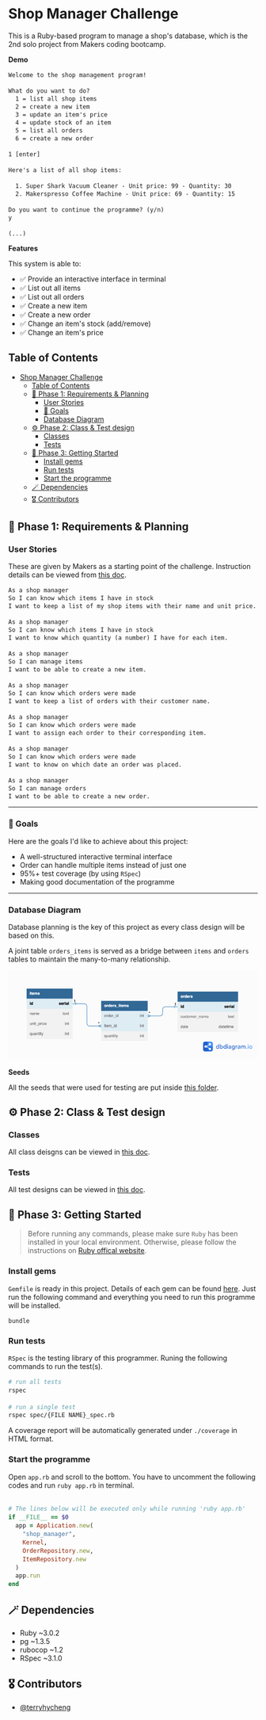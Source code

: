 # Shop Manager Challenge

This is a Ruby-based program to manage a shop's database, which is the 2nd solo project from Makers coding bootcamp.

**Demo**

```
Welcome to the shop management program!

What do you want to do?
  1 = list all shop items
  2 = create a new item
  3 = update an item's price
  4 = update stock of an item
  5 = list all orders
  6 = create a new order

1 [enter]

Here's a list of all shop items:

  1. Super Shark Vacuum Cleaner - Unit price: 99 - Quantity: 30
  2. Makerspresso Coffee Machine - Unit price: 69 - Quantity: 15

Do you want to continue the programme? (y/n)
y

(...)
```

**Features**

This system is able to:

- ✅ Provide an interactive interface in terminal
- ✅ List out all items
- ✅ List out all orders
- ✅ Create a new item
- ✅ Create a new order
- ✅ Change an item's stock (add/remove)
- ✅ Change an item's price

## Table of Contents

- [Shop Manager Challenge](#shop-manager-challenge)
  - [Table of Contents](#table-of-contents)
  - [📝 Phase 1: Requirements \& Planning](#-phase-1-requirements--planning)
    - [User Stories](#user-stories)
    - [🎯 Goals](#-goals)
    - [Database Diagram](#database-diagram)
  - [⚙️ Phase 2: Class \& Test design](#️-phase-2-class--test-design)
    - [Classes](#classes)
    - [Tests](#tests)
  - [🎉 Phase 3: Getting Started](#-phase-3-getting-started)
    - [Install gems](#install-gems)
    - [Run tests](#run-tests)
    - [Start the programme](#start-the-programme)
  - [🪄 Dependencies](#-dependencies)
  - [🎖️ Contributors](#️-contributors)

## 📝 Phase 1: Requirements & Planning

### User Stories

These are given by Makers as a starting point of the challenge. Instruction details can be viewed from [this doc](doc/instructions.md).

```
As a shop manager
So I can know which items I have in stock
I want to keep a list of my shop items with their name and unit price.

As a shop manager
So I can know which items I have in stock
I want to know which quantity (a number) I have for each item.

As a shop manager
So I can manage items
I want to be able to create a new item.

As a shop manager
So I can know which orders were made
I want to keep a list of orders with their customer name.

As a shop manager
So I can know which orders were made
I want to assign each order to their corresponding item.

As a shop manager
So I can know which orders were made
I want to know on which date an order was placed.

As a shop manager
So I can manage orders
I want to be able to create a new order.

```

---

### 🎯 Goals

Here are the goals I'd like to achieve about this project:

- A well-structured interactive terminal interface
- Order can handle multiple items instead of just one
- 95%+ test coverage (by using `RSpec`)
- Making good documentation of the programme

---

### Database Diagram

Database planning is the key of this project as every class design will be based on this.

A joint table `orders_items` is served as a bridge between `items` and `orders` tables to maintain the many-to-many relationship.

![db-diagram](assets/db-diagram-sms-rev.png)

**Seeds**

All the seeds that were used for testing are put inside [this folder](seeds).

## ⚙️ Phase 2: Class & Test design

### Classes

All class deisgns can be viewed in [this doc](doc/class-design.md).

### Tests

All test designs can be viewed in [this doc](doc/test-deisgn.md).

## 🎉 Phase 3: Getting Started

> Before running any commands, please make sure `Ruby` has been installed in your local environment. Otherwise, please follow the instructions on [Ruby offical website](https://www.ruby-lang.org/en/downloads/).

### Install gems

`Gemfile` is ready in this project. Details of each gem can be found [here](Gemfile). Just run the following command and everything you need to run this programme will be installed.

```
bundle
```

### Run tests

`RSpec` is the testing library of this programmer. Runing the following commands to run the test(s).

```sh
# run all tests
rspec

# run a single test
rspec spec/{FILE NAME}_spec.rb
```

A coverage report will be automatically generated under `./coverage` in HTML format.

### Start the programme

Open `app.rb` and scroll to the bottom. You have to uncomment the following codes and run `ruby app.rb` in terminal.

```ruby

# The lines below will be executed only while running 'ruby app.rb'
if __FILE__ == $0
  app = Application.new(
    "shop_manager",
    Kernel,
    OrderRepository.new,
    ItemRepository.new
  )
  app.run
end

```

## 🪄 Dependencies

- Ruby ~3.0.2
- pg ~1.3.5
- rubocop ~1.2
- RSpec ~3.1.0

## 🎖️ Contributors

- [@terryhycheng](https://github.com/terryhycheng/)
